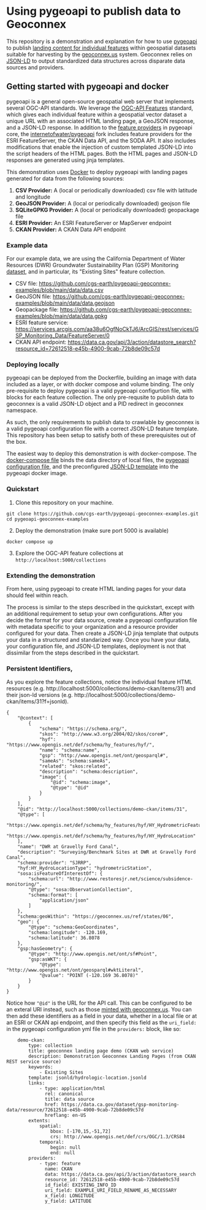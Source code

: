 # Using pygeoapi to publish data to Geoconnex 

This repository is a demonstration and explanation for how to use [pygeoapi](https://pygeoapi.io) to publish [landing content for individual features](https://docs.ogc.org/per/20-067.html#landingContent) within geospatial datasets suitable for harvesting by the [geoconnex.us](https://docs.geoconnex.us/principles/genprin.html) system. Geoconnex relies on [JSON-LD](https://json-ld.org/) to output standardized data structures across disparate data sources and providers.

## Getting started with pygeoapi and docker

pygeoapi is a general open-source geospatial web server that implements several OGC-API standards. We leverage the [OGC-API Features](https://ogcapi.ogc.org/features/) standard, which gives each individual feature within a geospatial vector dataset a unique URL with an associated HTML landing page, a GeoJSON response, and a JSON-LD response. In addition to the [feature providers](https://docs.pygeoapi.io/en/latest/data-publishing/ogcapi-features.html) in pygeoapi core, the [internetofwater/pygeoapi](https://github.com/internetofwater/pygeoapi) fork includes feature providers for the ESRI FeatureServer, the CKAN Data API, and the SODA API. It also includes modifications that enable the injection of custom templated JSON-LD into the script headers of the HTML pages. Both the HTML pages and JSON-LD responses are generated using jinja templates.

This demonstration uses [Docker](https://www.docker.com/) to deploy pygeoapi with landing pages generated for data from the following sources:

1. **CSV Provider:** A (local or periodically downloaded) csv file with latitude and longitude
2. **GeoJSON Provider:** A (local or periodically downloaded) geojson file 
3. **SQLiteGPKG Provider:** A (local or periodically downloaded) geopackage file 
4. **ESRI Provider:** An ESRI FeatureServer or MapServer endpoint
5. **CKAN Provider:** A CKAN Data API endpoint

### Example data

For our example data, we are using the California Department of Water Resources (DWR) Groundwater Sustainability Plan (GSP) Monitoring [dataset](https://data.ca.gov/dataset/gsp-monitoring-data), and in particular, its "Existing Sites" feature collection.

- CSV file: https://github.com/cgs-earth/pygeoapi-geoconnex-examples/blob/main/data/data.csv
- GeoJSON file: https://github.com/cgs-earth/pygeoapi-geoconnex-examples/blob/main/data/data.geojson
- Geopackage file: https://github.com/cgs-earth/pygeoapi-geoconnex-examples/blob/main/data/data.gpkg
- ESRI feature service: https://services.arcgis.com/aa38u6OgfNoCkTJ6/ArcGIS/rest/services/GSP_Monitoring_Data/FeatureServer/0
- CKAN API endpoint: https://data.ca.gov/api/3/action/datastore_search?resource_id=72612518-e45b-4900-9cab-72b8de09c57d

### Deploying locally

pygeoapi can be deployed from the Dockerfile, building an image with data included as a layer, or with docker compose and volume binding. The only pre-requisite to deploy pygeoapi is a valid pygeoapi configurtion file, with blocks for each feature collection. The only pre-requsite to publish data to geoconnex is a valid JSON-LD object and a PID redirect in geoconnex namespace.

As such, the only requirements to publish data to crawlable by geoconnex is a valid pygeoapi configuration file with a correct JSON-LD feature template. This repository has been setup to satisfy both of these prerequisites out of the box. 

The easiest way to deploy this demonstration is with docker-compose. The [docker-compose file](https://github.com/cgs-earth/pygeoapi-geoconnex-examples/blob/main/docker-compose.yml) binds the data directory of local files, the [pygeoapi configuration file](https://github.com/cgs-earth/pygeoapi-geoconnex-examples/blob/main/pygeoapi.config.yml), and the preconfigured [JSON-LD template](https://github.com/cgs-earth/pygeoapi-geoconnex-examples/blob/main/jsonld/hydrologic-location.jsonld) into the pygeoapi docker image.

### Quickstart

1. Clone this repository on your machine.
```
git clone https://github.com/cgs-earth/pygeoapi-geoconnex-examples.git
cd pygeoapi-geoconnex-examples
```
2. Deploy the demonstration (make sure port 5000 is available)
```
docker compose up
```
3. Explore the OGC-API feature collections at `http://localhost:5000/collections`

### Extending the demonstration

From here, using pygeoapi to create HTML landing pages for your data should feel within reach. 

The process is similar to the steps described in the quickstart, except with an additional requirement to setup your own configurations. After you decide the format for your data source, create a pygeoapi configuration file with metadata specific to your organization and a resource provider configured for your data. Then create a JSON-LD jinja template that outputs your data in a structured and standarized way. Once you have your data, your configuration file, and JSON-LD templates, deployment is not that dissimilar from the steps described in the quickstart. 

### Persistent Identifiers,

As you explore the feature collections, notice the individual feature HTML resources (e.g. http://localhost:5000/collections/demo-ckan/items/31) and their json-ld versions (e.g. http://localhost:5000/collections/demo-ckan/items/31?f=jsonld).

```
{
    "@context": [
        {
            "schema": "https://schema.org/",
            "skos": "http://www.w3.org/2004/02/skos/core#",
            "hyf": "https://www.opengis.net/def/schema/hy_features/hyf/",
            "name": "schema:name",
            "gsp": "http://www.opengis.net/ont/geosparql#",
            "sameAs": "schema:sameAs",
            "related": "skos:related",
            "description": "schema:description",
            "image": {
                "@id": "schema:image",
                "@type": "@id"
            }
        }
    ],
    "@id": "http://localhost:5000/collections/demo-ckan/items/31",
    "@type": [
        "https://www.opengis.net/def/schema/hy_features/hyf/HY_HydrometricFeature",
        "https://www.opengis.net/def/schema/hy_features/hyf/HY_HydroLocation"
    ],
    "name": "DWR at Gravelly Ford Canal",
    "description": "Surveying/Benchmark Sites at DWR at Gravelly Ford Canal",
    "schema:provider": "SJRRP",
    "hyf:HY_HydroLocationType": "hydrometricStation",
    "sosa:isFeatureOfInterestOf": {
        "schema:url": "http://www.restoresjr.net/science/subsidence-monitoring/",
        "@type": "sosa:ObservationCollection",
        "schema:format": [
            "application/json"
        ]
    },
    "schema:geoWithin": "https://geoconnex.us/ref/states/06",
    "geo": {
        "@type": "schema:GeoCoordinates",
        "schema:longitude": -120.169,
        "schema:latitude": 36.8078
    },
    "gsp:hasGeometry": {
        "@type": "http://www.opengis.net/ont/sf#Point",
        "gsp:asWKT": {
            "@type": "http://www.opengis.net/ont/geosparql#wktLiteral",
            "@value": "POINT (-120.169 36.8078)"
        }
    }
}
```

Notice how `"@id"` is the URL for the API call. This can be configured to be an exteral URI instead, such as those [minted with geoconnex.us](https://docs.geoconnex.us/contributing/pids.html). You can then add these identifiers as a field in your data, whether in a local file or at an ESRI or CKAN api endpoint, and then specify this field as the `uri_field:` in the pygeoapi configuration yml file in the `providers:` block, like so:

```
    demo-ckan:
        type: collection
        title: geoconnex landing page demo (CKAN web service)
        description: Demonstration Geoconnex Landing Pages (from CKAN REST service source)
        keywords:
            - Existing Sites
        template: jsonld/hydrologic-location.jsonld
        links:
            - type: application/html
              rel: canonical
              title: data source
              href: https://data.ca.gov/dataset/gsp-monitoring-data/resource/72612518-e45b-4900-9cab-72b8de09c57d
              hreflang: en-US
        extents:
            spatial:
                bbox: [-170,15,-51,72]
                crs: http://www.opengis.net/def/crs/OGC/1.3/CRS84
            temporal:
                begin: null
                end: null
        providers:
            - type: feature
              name: CKAN
              data: https://data.ca.gov/api/3/action/datastore_search
              resource_id: 72612518-e45b-4900-9cab-72b8de09c57d
              id_field: EXISTING_INFO_ID
              uri_field: EXAMPLE_URI_FIELD_RENAME_AS_NECESSARY
              x_field: LONGITUDE
              y_field: LATITUDE
```
